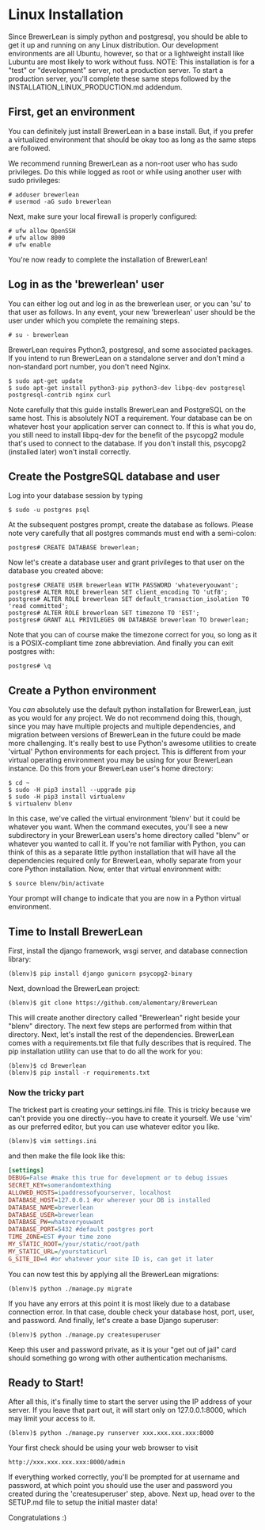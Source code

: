 # Linux Installation
Since BrewerLean is simply python and postgresql, you should be able to get it up and running on any Linux distribution.  Our development environments are all Ubuntu, however, so that or a lightweight install like Lubuntu are most likely to work without fuss.
NOTE:  This installation is for a "test" or "development" server, not a production server.  To start a production server, you'll complete these same steps followed by the INSTALLATION_LINUX_PRODUCTION.md addendum.

## First, get an environment
You can definitely just install BrewerLean in a base install.  But, if you prefer a virtualized environment that should be okay too as long as the same steps are followed.

We recommend running BrewerLean as a non-root user who has sudo privileges.  Do this while logged as root or while using another user with sudo privileges:
```commandline
# adduser brewerlean
# usermod -aG sudo brewerlean
```
Next, make sure your local firewall is properly configured:
```commandline
# ufw allow OpenSSH
# ufw allow 8000
# ufw enable
```
You're now ready to complete the installation of BrewerLean!
## Log in as the 'brewerlean' user
You can either log out and log in as the brewerlean user, or you can 'su' to that user as follows.  In any event, your new 'brewerlean' user should be the user under which you complete the remaining steps.
```commandline
# su - brewerlean
```
BrewerLean requires Python3, postgresql, and some associated packages.  If you intend to run BrewerLean on a standalone server and don't mind a non-standard port number, you don't need Nginx. 
```commandline
$ sudo apt-get update
$ sudo apt-get install python3-pip python3-dev libpq-dev postgresql postgresql-contrib nginx curl
```
Note carefully that this guide installs BrewerLean and PostgreSQL on the same host. This is absolutely NOT a requirement.  Your database can be on whatever host your application server can connect to.  If this is what you do, you still need to install libpq-dev for the benefit of the psycopg2 module that's used to connect to the database.  If you don't install this, psycopg2 (installed later) won't install correctly. 
## Create the PostgreSQL database and user
Log into your database session by typing
```commandline
$ sudo -u postgres psql
```
At the subsequent postgres prompt, create the database as follows.  Please note very carefully that all postgres commands must end with a semi-colon:
```commandline
postgres# CREATE DATABASE brewerlean;
```
Now let's create a database user and grant privileges to that user on the database you created above:
```commandline
postgres# CREATE USER brewerlean WITH PASSWORD 'whateveryouwant';
postgres# ALTER ROLE brewerlean SET client_encoding TO 'utf8';
postgres# ALTER ROLE brewerlean SET default_transaction_isolation TO 'read committed';
postgres# ALTER ROLE brewerlean SET timezone TO 'EST';
postgres# GRANT ALL PRIVILEGES ON DATABASE brewerlean TO brewerlean;
```
Note that you can of course make the timezone correct for you, so long as it is a POSIX-compliant time zone abbreviation.
And finally you can exit postgres with:
```commandline
postgres# \q
```
## Create a Python environment
You *can* absolutely use the default python installation for BrewerLean, just as you would for any project.  We do not recommend doing this, though, since you may have multiple projects and multiple dependencies, and migration between versions of BrewerLean in the future could be made more challenging.  It's really best to use Python's awesome utilities to create 'virtual' Python environments for each project.  This is different from your virtual operating environment you may be using for your BrewerLean instance.
Do this from your BrewerLean user's home directory:
```commandline
$ cd ~
$ sudo -H pip3 install --upgrade pip
$ sudo -H pip3 install virtualenv
$ virtualenv blenv
```
In this case, we've called the virtual environment 'blenv' but it could be whatever you want.  When the command executes, you'll see a new subdirectory in your BrewerLean users's home directory called "blenv" or whatever you wanted to call it.  If you're not familiar with Python, you can think of this as a separate little python installation that will have all the dependencies required only for BrewerLean, wholly separate from your core Python installation.  Now, enter that virtual environment with:
```commandline
$ source blenv/bin/activate
```
Your prompt will change to indicate that you are now in a Python virtual environment.
## Time to Install BrewerLean
First, install the django framework, wsgi server, and database connection library:
```commandline
(blenv)$ pip install django gunicorn psycopg2-binary
```
Next, download the BrewerLean project:
```commandline
(blenv)$ git clone https://github.com/alementary/BrewerLean
```
This will create another directory called "Brewerlean" right beside your "blenv" directory.  The next few steps are performed from within that directory.  Next, let's install the rest of the dependencies.  BrewerLean comes with a requirements.txt file that fully describes that is required.  The pip installation utility can use that to do all the work for you:
```commandline
(blenv)$ cd Brewerlean
(blenv)$ pip install -r requirements.txt
```
### Now the tricky part
The trickest part is creating your settings.ini file.  This is tricky because we can't provide you one directly--you have to create it yourself.  We use 'vim' as our preferred editor, but you can use whatever editor you like.
```commandline
(blenv)$ vim settings.ini
```
and then make the file look like this:
```ini
[settings]
DEBUG=False #make this true for development or to debug issues
SECRET_KEY=somerandomtexthing
ALLOWED_HOSTS=ipaddressofyourserver, localhost
DATABASE_HOST=127.0.0.1 #or wherever your DB is installed
DATABASE_NAME=brewerlean
DATABASE_USER=brewerlean
DATABASE_PW=whateveryouwant
DATABASE_PORT=5432 #default postgres port
TIME_ZONE=EST #your time zone
MY_STATIC_ROOT=/your/static/root/path
MY_STATIC_URL=/yourstaticurl
G_SITE_ID=4 #or whatever your site ID is, can get it later
```
You can now test this by applying all the BrewerLean migrations:
```commandline
(blenv)$ python ./manage.py migrate
```
If you have any errors at this point it is most likely due to a database connection error.  In that case, double check your database host, port, user, and password.
And finally, let's create a base Django superuser:
```commandline
(blenv)$ python ./manage.py createsuperuser
```
Keep this user and password private, as it is your "get out of jail" card should something go wrong with other authentication mechanisms.
## Ready to Start!
After all this, it's finally time to start the server using the IP address of your server.  If you leave that part out, it will start only on 127.0.0.1:8000, which may limit your access to it.
```commandline
(blenv)$ python ./manage.py runserver xxx.xxx.xxx.xxx:8000
```
Your first check should be using your web browser to visit
```commandline
http://xxx.xxx.xxx.xxx:8000/admin
```
If everything worked correctly, you'll be prompted for at username and password, at which point you should use the user and password you created during the 'createsuperuser' step, above.
Next up, head over to the SETUP.md file to setup the initial master data!

Congratulations :)




